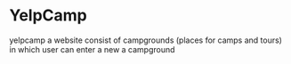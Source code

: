 # YelpCamp
yelpcamp a website consist of campgrounds (places for camps and tours) in which user can enter a new a campground
